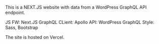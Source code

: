 This is a NEXT.JS website with data from a WordPress GraphQL API endpoint.

JS FW: Next.JS
GraphQL CLient: Apollo
API: WordPress GraphQL
Style: Sass, Bootstrap

The site is hosted on Vercel.
